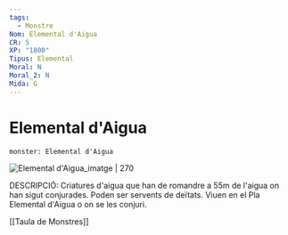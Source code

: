 ```yaml
---
tags:
  - Monstre
Nom: Elemental d'Aigua
CR: 5
XP: "1800"
Tipus: Elemental
Moral: N
Moral_2: N
Mida: G
---
```

# Elemental d'Aigua

```statblock
monster: Elemental d'Aigua
```

![Elemental d'Aigua_imatge | 270](https://www.dndbeyond.com/avatars/thumbnails/30783/698/1000/1000/638062015886859442.png)

DESCRIPCIÓ: 
Criatures d'aigua que han de romandre a 55m de l'aigua on han sigut conjurades. Poden ser servents de deïtats. Viuen en el Pla Elemental d'Aigua o on se les conjuri.

[[Taula de Monstres]]

